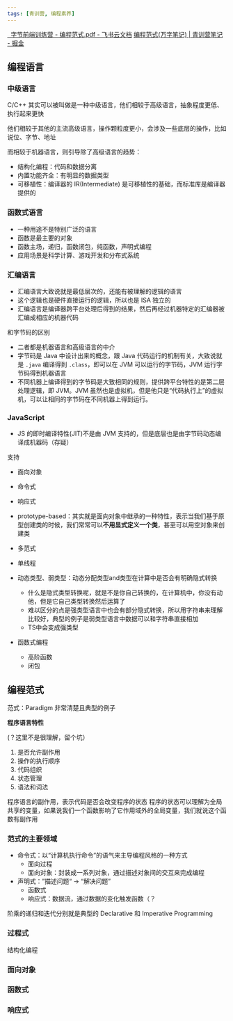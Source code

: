 ```yaml
---
tags: [青训营, 编程素养]
---
```


[‍⁣‌‬‍‬⁢‍‍⁣ ⁢‌‬⁢⁡⁤⁢⁣⁣‍⁢ ‬⁡⁣‬‍⁢⁤‍‍⁤‍⁣⁢字节前端训练营 - 编程范式.pdf - 飞书云文档](https://bytedance.feishu.cn/file/PvC4bjMldoXw1Fxr33Ucvml7nvh)
[编程范式(万字笔记) | 青训营笔记 - 掘金](https://juejin.cn/post/7223201717064482874?share_token=2d05e228-b56a-4cfd-a60c-8d626c629687#heading-7)

## 编程语言

### 中级语言
C/C++ 其实可以被叫做是一种中级语言，他们相较于高级语言，抽象程度更低、执行起来更快

他们相较于其他的主流高级语言，操作颗粒度更小，会涉及一些底层的操作，比如说位、字节、地址

而相较于机器语言，则引导除了高级语言的趋势：
- 结构化编程：代码和数据分离
- 内置功能齐全：有明显的数据类型
- 可移植性：编译器的 IR(Intermediate) 是可移植性的基础，而标准库是编译器提供的

### 函数式语言

- 一种用途不是特别广泛的语言
- 函数是最主要的对象
- 函数主场，递归，函数闭包，纯函数，声明式编程
- 应用场景是科学计算、游戏开发和分布式系统

### 汇编语言
- 汇编语言大致说就是最低层次的，还能有被理解的逻辑的语言
- 这个逻辑也是硬件直接运行的逻辑，所以也是 ISA 独立的
- 汇编语言是编译器跨平台处理后得到的结果，然后再经过机器特定的汇编器被汇编成相应的机器代码

和字节码的区别
- 二者都是机器语言和高级语言的中介
- 字节码是 Java 中设计出来的概念，跟 Java 代码运行的机制有关，大致说就是 `.java` 编译得到 `.class`，即可以在 JVM 可以运行的字节码，JVM 运行字节码得到机器语言
- 不同机器上编译得到的字节码是大致相同的规则，提供跨平台特性的是第二层处理逻辑，即 JVM。JVM 虽然也是虚拟机，但是他只是“代码执行上”的虚拟机，可以让相同的字节码在不同机器上得到运行。

### JavaScript
- JS 的即时编译特性(JIT)不是由 JVM 支持的，但是底层也是由字节码动态编译成机器码（存疑）

支持
- 面向对象
- 命令式
- 响应式


- prototype-based：其实就是面向对象中继承的一种特性，表示当我们基于原型创建类的时候，我们常常可以**不用显式定义一个类**，甚至可以用空对象来创建类
- 多范式
- 单线程
- 动态类型、弱类型：动态分配类型and类型在计算中是否会有明确隐式转换
    - 什么是隐式类型转换呢，就是不是你自己转换的，在计算机中，你没有动他，但是它自己类型转换然后运算了
    - 难以区分的点是强类型语言中也会有部分隐式转换，所以用字符串来理解比较好，典型的例子是弱类型语言中数据可以和字符串直接相加
    - TS中会变成强类型

- 函数式编程
    - 高阶函数
    - 闭包


## 编程范式

范式：Paradigm 非常清楚且典型的例子

**程序语言特性**

(？这里不是很理解，留个坑）

1.  是否允许副作用
1.  操作的执行顺序
1.  代码组织
1.  状态管理
1.  语法和词法


程序语言的副作用，表示代码是否会改变程序的状态
程序的状态可以理解为全局共享的变量，如果说我们一个函数影响了它作用域外的全局变量，我们就说这个函数有副作用


### 范式的主要领域


- 命令式：以“计算机执行命令”的语气来主导编程风格的一种方式
    - 面向过程
    - 面向对象：封装成一系列对象，通过描述对象间的交互来完成编程
- 声明式：”描述问题“ ->  “解决问题”
    - 函数式
    - 响应式：数据流，通过数据的变化触发函数（？


阶乘的递归和迭代分别就是典型的 Declarative 和 Imperative Programming


### 过程式

结构化编程

### 面向对象


### 函数式


### 响应式